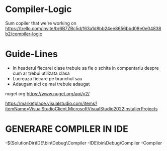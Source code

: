 # Compiler-Logic
Sum copiler that we're working on
https://trello.com/invite/b/6B7ZBc5d/f63a1d8bb24ee8656bbd08e0e04838b2/compiler-logic

# Guide-Lines
 - In headerul fiecarei clase trebuie sa fie o schita in compentariu despre cum ar trebui utilizata clasa
 - Lucreaza fiecare pe branchul sau
 - Adaugam aici ce mai trebuie adaugat

nuget.org
https://www.nuget.org/api/v2/

https://marketplace.visualstudio.com/items?itemName=VisualStudioClient.MicrosoftVisualStudio2022InstallerProjects

# GENERARE COMPILER IN IDE

-$(SolutionDir)IDE\bin\Debug\Compiler
-IDE\bin\Debug\Compiler
-Compiler
